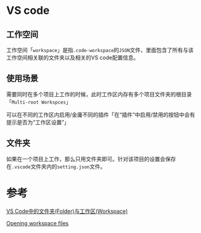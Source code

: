 # VS code

## 工作空间

工作空间「`workspace`」是指`.code-workspace`的`JSON`文件，里面包含了所有与该工作空间相关联的文件夹以及相关的VS code配置信息。

## 使用场景

需要同时在多个项目上工作的时候，此时工作区内存有多个项目文件夹的根目录「`Multi-root Workspces`」

可以在不同的工作区内启用/金庸不同的插件「在“插件”中启用/禁用的按钮中会有提示是否为“工作区设置”」

## 文件夹

如果在一个项目上工作，那么只用文件夹即可。针对该项目的设置会保存在`.vscode`文件夹内的`setting.json`文件。





# 参考

[VS Code中的文件夹(Folder)与工作区(Workspace)](https://www.jianshu.com/p/cf45d95ada26)

[Opening workspace files](https://code.visualstudio.com/docs/editor/multi-root-workspaces#_opening-workspace-files)